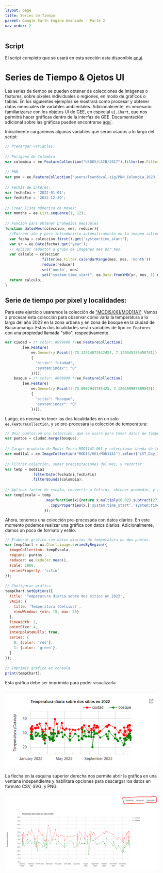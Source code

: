 ```yaml
---
layout: page
title: Series de Tiempo
parent: Google Earth Engine Avanzado - Parte 2
nav_order: 2
---
```


## Script
El script completo que se usará en esta sección esta disponible [aquí]().

# Series de Tiempo & Ojetos UI

Las series de tiempo se pueden obtener de colecciones de imágenes o features, sobre pixeles individuales o regiones, en modo de gráficos o tablas. En los siguientes ejemplos se mostrará como procesar y obtener datos mensuales de variables ambientales. Adicionalmente, es necesario familiarizarse con los objetos UI de GEE, en especial `ui.Chart`, que nos permitrá hacer gráficas dentro de la interfaz de GEE. Documentación adicional sobre las gráficas pueden encontrarse [aquí](https://developers.google.com/earth-engine/guides/charts_overview).

Inicialmente cargaremos algunas variables que serán usados a lo largo del script:

```javascript
// Precargar variables:

// Poligono de Colombia
var colombia = ee.FeatureCollection("USDOS/LSIB/2017").filter(ee.Filter.eq('COUNTRY_NA','Colombia'));

// PNN
var pnn = ee.FeatureCollection('users/lsandoval-sig/PNN_Colombia_2023');

// Fechas de interés:
var fechaIni = '2022-01-01';
var fechaFin = '2022-12-30';

// Crear lista númerica de meses:
var months = ee.List.sequence(1, 12);

// Función para obtener promedios mensuales
function datosMes(coleccion, mes, reducer){ 
  //Extraer año y para introducirlo automaticamente en la imagen saliente
  var fecha = coleccion.first().get('system:time_start');
  var yr = ee.Date(fecha).get('year');
  // Aplicar reductor a grupo de imagenes mes por mes.
  var calculo = coleccion
                .filter(ee.Filter.calendarRange(mes, mes, 'month'))
                .reduce(reducer)
                .set('month', mes)
                .set("system:time_start", ee.Date.fromYMD(yr, mes, 1).millis());
  return calculo;
}
```

## Serie de tiempo por pixel y localidades:

Para este ejercicio usaremos la colección de ["MODIS/061/MOD11A1"](https://developers.google.com/earth-engine/datasets/catalog/MODIS_061_MOD11A1). Vamos a procesar esta colección para observar cómo varía la temperatura a lo largo del año 2022 en la zona urbana y en zona de bosque en la ciudad de Bucaramanga. Estas dos localidades serán variables de tipo `ee.Features` con una propiedad llamada "sitio", respectivamente.

```javascript
var ciudad = /* color: #999900 */ee.FeatureCollection(
        [ee.Feature(
            ee.Geometry.Point([-73.12524872642457, 7.120345156458741]),
            {
              "sitio": "ciudad",
              "system:index": "0"
            })]),
    bosque = /* color: #009999 */ee.FeatureCollection(
        [ee.Feature(
            ee.Geometry.Point([-73.0902941785425, 7.120259987689842]),
            {
              "sitio": "bosque",
              "system:index": "0"
            })]),
```

Luego, es necesario tener las dos localidades en un solo `ee.FeatureCollection`, y se pre-procesará la colección de temperatura:

```javascript
// Unir puntos en una colección, que se usará para tomar datos de temperatura
var puntos = ciudad.merge(bosque);

// Cargar producto de Modis Terra MOD11A1.061 y seleccionar banda de temperatura
var mod11a1 = ee.ImageCollection("MODIS/061/MOD11A1").select('LST_Day_1km');

// Filtrar colección, sumar precipitaciones del mes, y recortar:
var temp = mod11a1
            .filterDate(fechaIni,fechaFin)
            .filterBounds(colombia);

// Aplicar factor de escala, convertir a Celsius, obtener promedio, y recortar figura:
var tempEscala = temp
                  .map(function(x){return x.multiply(0.02).subtract(273.15)
                    .copyProperties(x,['system:time_start','system:time_end']); // Importante copiar las fechas
                  });
```

Ahora, tenemos una colección pre-procesada con datos diarios. En este momento podemos realizar una gráfica con datos diarios. Adicionalmente, damos un poco de formato y estilo:

```javascript
// Elaborar gráfico con datos diarios de temperatura en dos puntos.
var tempChart = ui.Chart.image.seriesByRegion({
  imageCollection: tempEscala,
  regions: puntos,
  reducer: ee.Reducer.mean(),
  scale: 1000,
  seriesProperty: 'sitio'
});

// Configurar gráfica
tempChart.setOptions({
  title: 'Temperatura diaria sobre dos sitios en 2022',
  vAxis: {
    title: 'Temperatura (Celsius)',
    viewWindow: {min: 15, max: 45}
  },
  lineWidth: 1,
  pointSize: 4,
  interpolateNulls: true,
  series: {
    0: {color: 'red'},
    1: {color: 'green'},
  }
});

// Imprimir gráfico en consola
print(tempChart);
```

Esta gráfica debe ser imprimida para poder visualizarla. 

<img align="center" src="../../images/gee-avanzado/04_fig1.png" vspace="10" width="500">

La flecha en la esquina superior derecha nos permite abrir la gráfica en una ventana independiente y habilitará opciones para descargar los datos en formato CSV, SVG, y PNG.

<img align="center" src="../../images/gee-avanzado/04_fig2.png" vspace="10" width="500">
